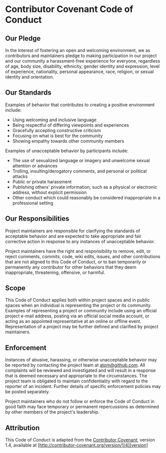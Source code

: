 # Contributor Covenant Code of Conduct

## Our Pledge

In the interest of fostering an open and welcoming environment,
we as contributors and maintainers pledge to making participation
in our project and our community a harassment-free experience for everyone,
regardless of age, body size, disability, ethnicity,
gender identity and expression, level of experience, nationality,
personal appearance, race, religion, or sexual identity and orientation.

## Our Standards

Examples of behavior that contributes to creating a positive environment include:

* Using welcoming and inclusive language
* Being respectful of differing viewpoints and experiences
* Gracefully accepting constructive criticism
* Focusing on what is best for the community
* Showing empathy towards other community members

Examples of unacceptable behavior by participants include:

* The use of sexualized language or imagery and unwelcome sexual attention or advances
* Trolling, insulting/derogatory comments, and personal or political attacks
* Public or private harassment
* Publishing others' private information, such as a physical or electronic address, without explicit permission
* Other conduct which could reasonably be considered inappropriate in a professional setting

## Our Responsibilities

Project maintainers are responsible for clarifying the standards of acceptable behavior
and are expected to take appropriate and fair corrective action
in response to any instances of unacceptable behavior.

Project maintainers have the right and responsibility to remove,
edit, or reject comments, commits, code, wiki edits, issues, and other contributions
that are not aligned to this Code of Conduct, or to ban temporarily or permanently
any contributor for other behaviors that they deem inappropriate,
threatening, offensive, or harmful.

## Scope

This Code of Conduct applies both within project spaces and in public spaces when an individual
is representing the project or its community. 
Examples of representing a project or community include using an official project e-mail address, 
posting via an official social media account, or acting as an appointed
representative at an online or offline event.
Representation of a project may be further defined and
clarified by project maintainers.

## Enforcement

Instances of abusive, harassing, or otherwise unacceptable behavior may be reported by
contacting the project team at [atom@github.com](mailto:atom@github.com).
All complaints will be reviewed and investigated and will result in a response
that is deemed necessary and appropriate to the circumstances.
The project team is obligated to maintain confidentiality with regard
to the reporter of an incident. Further details of specific
enforcement policies may be posted separately.

Project maintainers who do not follow or enforce the Code of Conduct in good faith
may face temporary or permanent repercussions as determined
by other members of the project's leadership.

## Attribution

This Code of Conduct is adapted from the [Contributor Covenant][homepage], version 1.4, available at [http://contributor-covenant.org/version/1/4][version]

[homepage]: http://contributor-covenant.org
[version]: http://contributor-covenant.org/version/1/4/

